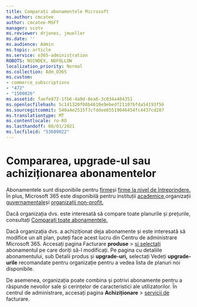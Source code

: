 ```yaml
---
title: Comparați abonamentele Microsoft
ms.author: cmcatee
author: cmcatee-MSFT
manager: scotv
ms.reviewer: drjones, jmueller
ms.date: ''
ms.audience: Admin
ms.topic: article
ms.service: o365-administration
ROBOTS: NOINDEX, NOFOLLOW
localization_priority: Normal
ms.collection: Adm_O365
ms.custom:
- commerce_subscriptions
- "472"
- "1500026"
ms.assetid: faefe872-1fb6-4a0d-8ea6-3c034a484351
ms.openlocfilehash: 5c141320f08b4610e9ebedf21107bfda54193f56
ms.sourcegitcommit: 540a4e2515f7cfddee65519046454fc4437cd287
ms.translationtype: MT
ms.contentlocale: ro-RO
ms.lasthandoff: 08/01/2021
ms.locfileid: "53689022"
---
```

# <a name="compare-upgrade-or-purchase-subscriptions"></a>Compararea, upgrade-ul sau achiziționarea abonamentelor
  
Abonamentele sunt disponibile pentru [firme](https://www.microsoft.com/microsoft-365/business/compare-all-microsoft-365-business-products?tab=2&rtc=1)și [firme la nivel de întreprindere.](https://www.microsoft.com/microsoft-365/enterprise/compare-office-365-plans?rtc=1) În plus, Microsoft 365 este disponibilă pentru instituții [academice,](https://www.microsoft.com/microsoft-365/academic/compare-office-365-education-plans?rtc=1&activetab=tab%3aprimaryr1)organizații [guvernamentale](https://www.microsoft.com/microsoft-365/government/compare-office-365-government-plans?rtc=1)și [organizații non-profit.](https://www.microsoft.com/microsoft-365/nonprofit/office-365-nonprofit-plans-and-pricing?&rtc=1&activetab=tab%3aprimaryr1)
  
Dacă organizația dvs. este interesată să compare toate planurile și prețurile, consultați [Comparați toate abonamentele.](https://www.microsoft.com/microsoft-365/enterprise/compare-office-365-plans?rtc=1)
  
Dacă organizația dvs. a achiziționat deja abonamente și este interesată să modifice un alt plan, puteți face acest lucru din Centru de administrare Microsoft 365. Accesați pagina Facturare **produse** \> [și selectați](https://go.microsoft.com/fwlink/p/?linkid=842054) abonamentul pe care doriți să-l modificați. Pe pagina cu detaliile abonamentului, sub Detalii produs și **upgrade-uri,** selectați Vedeți **upgrade-urile** recomandate pentru organizație pentru a vedea lista de planuri noi disponibile.
  
De asemenea, organizația poate combina și potrivi abonamente pentru a răspunde nevoilor sale și cerințelor de caracteristici ale utilizatorilor. În centrul de administrare, accesați pagina **Achiziționare** \> [servicii de](https://go.microsoft.com/fwlink/p/?linkid=868433) facturare. 